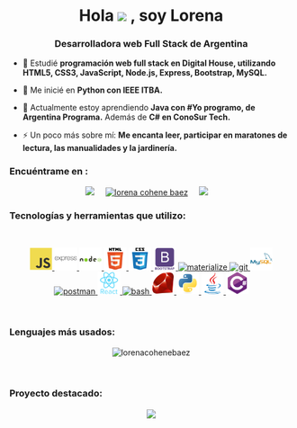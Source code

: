 <h1 align="center">Hola <img src="https://github.com/TheDudeThatCode/TheDudeThatCode/blob/master/Assets/Hi.gif" width="29px"> , soy Lorena</h1>


<h3 align="center">Desarrolladora web Full Stack de Argentina</h3>

- 🚀 Estudié **programación web full stack en Digital House, utilizando HTML5, CSS3, JavaScript, Node.js, Express, Bootstrap, MySQL.**

- 📌 Me inicié en **Python con IEEE ITBA.**

- 🌱 Actualmente estoy aprendiendo **Java con #Yo programo, de Argentina Programa.** Además de **C# en ConoSur Tech.**

- ⚡ Un poco más sobre mí: **Me encanta leer, participar en maratones de lectura, las manualidades y la jardinería.**

<h3 align="left">Encuéntrame en :</h3>
<p align="left">
  <p align="center">
  <a target="_blank"href="https://www.linkedin.com/in/lorenacohenebaez/"><img src="https://img.shields.io/badge/linkedin-%230077B5.svg?&style=for-the-badge&logo=linkedin&logoColor=white alt="lorena cohene baez" /></a>&nbsp;&nbsp;&nbsp;&nbsp;
  <a href="mailto:loreley.cb15@gmail.com"><img src="https://img.shields.io/badge/gmail-%23D14836.svg?&style=for-the-badge&logo=gmail&logoColor=white" alt="lorena cohene baez" /></a>&nbsp;&nbsp;&nbsp;&nbsp;
    <a href="https://github.com/LorenaCoheneBaez"><img src="https://img.shields.io/badge/GitHub-%23181717?style=for-the-badge&logo=GitHub&logoColor=white alt="lorena cohene baez" /></a>&nbsp;&nbsp;&nbsp;&nbsp;
</p>
</p>
    

<h3 align="left">Tecnologías y herramientas que utilizo:</h3>
<br/>
<p align="center"> 
  <!–– JS ––>
  <a href="https://developer.mozilla.org/en-US/docs/Web/JavaScript" target="_blank" data-bs-toggle="tooltip" title="JavaScript"> <img src="https://raw.githubusercontent.com/devicons/devicon/master/icons/javascript/javascript-original.svg" alt="javascript" width="40" height="40"/> </a>
  <!–– EXPRESS JS ––>
    <a href="https://expressjs.com" target="_blank" data-bs-toggle="tooltip" title="ExpressJS"> <img src="https://raw.githubusercontent.com/devicons/devicon/master/icons/express/express-original-wordmark.svg" alt="express" width="40" height="40"/> </a>
  <!–– NODE JS ––>
    <a href="https://nodejs.org" target="_blank" data-bs-toggle="tooltip" title="NodeJS"> <img src="https://raw.githubusercontent.com/devicons/devicon/master/icons/nodejs/nodejs-original-wordmark.svg" alt="nodejs" width="40" height="40"/> </a> 
  <!–– HTML ––>
   <a href="https://www.w3.org/html/" target="_blank" data-bs-toggle="tooltip" title="HTML5"> <img src="https://raw.githubusercontent.com/devicons/devicon/master/icons/html5/html5-original-wordmark.svg" alt="html5" width="40" height="40"/> </a>
  <!–– CSS ––>
    <a href="https://www.w3schools.com/css/" target="_blank" data-bs-toggle="tooltip" title="CSS3"> <img src="https://raw.githubusercontent.com/devicons/devicon/master/icons/css3/css3-original-wordmark.svg" alt="css3" width="40" height="40"/> </a>
   <!–– BOOTSTRAP ––>
<a href="https://getbootstrap.com" target="_blank" data-bs-toggle="tooltip" title="Bootstrap"> <img src="https://raw.githubusercontent.com/devicons/devicon/master/icons/bootstrap/bootstrap-plain-wordmark.svg" alt="bootstrap" width="40" height="40"/> 
  <!–– MATERIALIZE ––>
 <a href="https://materializecss.com/" target="_blank" data-bs-toggle="tooltip" title="Materialize"> <img src="https://raw.githubusercontent.com/prplx/svg-logos/5585531d45d294869c4eaab4d7cf2e9c167710a9/svg/materialize.svg" alt="materialize" width="40" height="40"/> </a>
  <!–– GIT ––>
  <a href="https://git-scm.com/" target="_blank" data-bs-toggle="tooltip" title="GIT"> <img src="https://www.vectorlogo.zone/logos/git-scm/git-scm-icon.svg" alt="git" width="40" height="40"/> </a>
  <!–– MYSQL ––>
  <a href="https://www.mysql.com/" target="_blank" data-bs-toggle="tooltip" title="MySQL"> <img src="https://raw.githubusercontent.com/devicons/devicon/master/icons/mysql/mysql-original-wordmark.svg" alt="mysql" width="40" height="40"/> </a> 
  <!–– POSTMAN ––>
  <a href="https://postman.com" target="_blank" data-bs-toggle="tooltip" title="Postman"> <img src="https://www.vectorlogo.zone/logos/getpostman/getpostman-icon.svg" alt="postman" width="40" height="40"/> </a> 
  <!–– REACT ––>
  <a href="https://reactjs.org/" target="_blank" data-bs-toggle="tooltip" title="ReactJS"> <img src="https://raw.githubusercontent.com/devicons/devicon/master/icons/react/react-original-wordmark.svg" alt="react" width="40" height="40"/> </a>
  <!–– BASH ––>
  <a href="https://www.gnu.org/software/bash/" target="_blank" data-bs-toggle="tooltip" title="Bash"> <img src="https://www.vectorlogo.zone/logos/gnu_bash/gnu_bash-icon.svg" alt="bash" width="40" height="40"/> </a>
  <!–– RUBY ––>
  <a href="https://www.ruby-lang.org/en/" target="_blank" data-bs-toggle="tooltip" title="Ruby"> <img src="https://raw.githubusercontent.com/devicons/devicon/master/icons/ruby/ruby-original.svg" alt="ruby" width="40" height="40"/> </a>
  <!–– PYTHON ––>
  <a href="https://www.python.org" target="_blank" data-bs-toggle="tooltip" title="Python"> <img src="https://raw.githubusercontent.com/devicons/devicon/master/icons/python/python-original.svg" alt="java" width="40" height="40"/> </a> 
  <!–– JAVA ––>
  <a href="https://www.java.com/es" target="_blank" data-bs-toggle="tooltip" title="Java"> <img src="https://raw.githubusercontent.com/devicons/devicon/master/icons/java/java-original.svg" alt="java" width="40" height="40"/> </a> 
  <!–– C# ––>
   <a href="https://developer.mozilla.org/en-US/docs/Web/API/WebSockets_API/Writing_WebSocket_server" target="_blank" data-bs-toggle="tooltip" title="C#"> <img src="https://raw.githubusercontent.com/devicons/devicon/master/icons/csharp/csharp-original.svg" alt="c#" width="40" height="40"/> </a></p>
<br/>


<h3 align="left">Lenguajes más usados:</h3>
<p align="center"> <img align="center" src="https://github-readme-stats.vercel.app/api/top-langs?username=lorenacohenebaez&show_icons=true&locale=en&layout=compact&theme=tokyonight" alt="lorenacohenebaez" /></p>
<br/>
<h3 align="left">Proyecto destacado:</h3>
<p align="center"> 
  <a href="https://github.com/Leaf-libreria/grupo_8_LEAF" target="_blank"><img align="center" src="https://github-readme-stats.vercel.app/api/pin/?username=Leaf-libreria&repo=grupo_8_LEAF&theme=tokyonight"></a>
</p>

